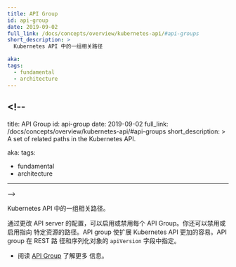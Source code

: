 ```yaml
---
title: API Group
id: api-group
date: 2019-09-02
full_link: /docs/concepts/overview/kubernetes-api/#api-groups
short_description: >
  Kubernetes API 中的一组相关路径

aka:
tags:
  - fundamental
  - architecture
---
```


## <!--

title: API Group id: api-group date: 2019-09-02 full_link:
/docs/concepts/overview/kubernetes-api/#api-groups short_description: > A set of
related paths in the Kubernetes API.

aka: tags:

- fundamental
- architecture

---

-->

<!--
A set of related paths in Kubernetes API.
-->

Kubernetes API 中的一组相关路径。

<!--more-->

<!--
You can enable or disable each API group by changing the configuration of your API server. You can also disable or enable paths to specific resources. API group makes it easier to extend the Kubernetes API. The API group is specified in a REST path and in the `apiVersion` field of a serialized object.
-->

通过更改 API server 的配置，可以启用或禁用每个 API Group。你还可以禁用或启用指向
特定资源的路径。API group 使扩展 Kubernetes API 更加的容易。API group 在 REST 路
径和序列化对象的 `apiVersion` 字段中指定。

<!--
* Read [API Group](/docs/concepts/overview/kubernetes-api/#api-groups) for more information.
-->

- 阅读 [API Group](/docs/concepts/overview/kubernetes-api/#api-groups) 了解更多
  信息。
